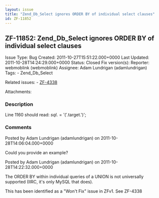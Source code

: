 ```yaml
---
layout: issue
title: "Zend_Db_Select ignores ORDER BY of individual select clauses"
id: ZF-11852
---
```


ZF-11852: Zend\_Db\_Select ignores ORDER BY of individual select clauses
------------------------------------------------------------------------

 Issue Type: Bug Created: 2011-10-27T15:51:22.000+0000 Last Updated: 2011-10-28T14:24:29.000+0000 Status: Closed Fix version(s): 
 Reporter:  webmoblink (webmoblink)  Assignee:  Adam Lundrigan (adamlundrigan)  Tags: - Zend\_Db\_Select
 
 Related issues: - [ZF-4338](/issues/browse/ZF-4338)
 
 Attachments: 
### Description

Line 1160 should read: $sql .= '('.$target.')';

 

 

### Comments

Posted by Adam Lundrigan (adamlundrigan) on 2011-10-28T14:06:04.000+0000

Could you provide an example?

 

 

Posted by Adam Lundrigan (adamlundrigan) on 2011-10-28T14:22:32.000+0000

The ORDER BY within individual queries of a UNION is not universally supported (IIRC, it's only MySQL that does).

This has been identified as a "Won't Fix" issue in ZFv1. See ZF-4338

 

 
